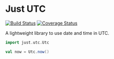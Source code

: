 # Just UTC

[![Build Status](https://semaphoreci.com/api/v1/kevin-lee/just-utc/branches/master/badge.svg)](https://semaphoreci.com/kevin-lee/just-utc) [![Coverage Status](https://coveralls.io/repos/github/Kevin-Lee/just-utc/badge.svg?branch=master)](https://coveralls.io/github/Kevin-Lee/just-utc?branch=master)

A lightweight library to use date and time in UTC.

```scala
import just.utc.Utc

val now = Utc.now()
```